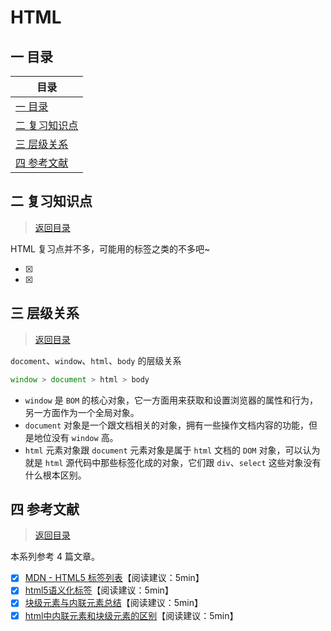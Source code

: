 HTML
===

<!-- 目录开始 -->
## <a name="chapter-one" id="chapter-one"></a>一 目录

| 目录 |
| --- |
| [一 目录](#chapter-one) |
| <a name="catalog-chapter-two" id="catalog-chapter-two"></a>[二 复习知识点](#chapter-two) |
| <a name="catalog-chapter-three" id="catalog-chapter-three"></a>[三 层级关系](#chapter-three) |
| <a name="catalog-chapter-four" id="catalog-chapter-four"></a>[四 参考文献](#chapter-four) |
<!-- 目录结束 -->

## <a name="chapter-two" id="chapter-two"></a>二 复习知识点

> [返回目录](#chapter-one)

HTML 复习点并不多，可能用的标签之类的不多吧~  

* [x] 
* [x] 

## <a name="chapter-three" id="chapter-three"></a>三 层级关系

> [返回目录](#chapter-one)

`docoment`、`window`、`html`、`body` 的层级关系

```js
window > document > html > body
```

* `window` 是 `BOM` 的核心对象，它一方面用来获取和设置浏览器的属性和行为，另一方面作为一个全局对象。
* `document` 对象是一个跟文档相关的对象，拥有一些操作文档内容的功能，但是地位没有 `window` 高。
* `html` 元素对象跟 `document` 元素对象是属于 `html` 文档的 `DOM` 对象，可以认为就是 `html` 源代码中那些标签化成的对象，它们跟 `div`、`select` 这些对象没有什么根本区别。

## <a name="chapter-four" id="chapter-four"></a>四 参考文献

> [返回目录](#chapter-one)

本系列参考 4 篇文章。

* [x] [MDN - HTML5 标签列表](https://developer.mozilla.org/zh-CN/docs/Web/Guide/HTML/HTML5/HTML5_element_list)【阅读建议：5min】
* [x] [html5语义化标签](https://rainylog.com/post/ife-note-1)【阅读建议：5min】
* [x] [块级元素与内联元素总结](https://blog.csdn.net/caoPengFlying/article/details/75334264)【阅读建议：5min】
* [x] [html中内联元素和块级元素的区别](https://www.cnblogs.com/dxzg/p/6423922.html)【阅读建议：5min】
